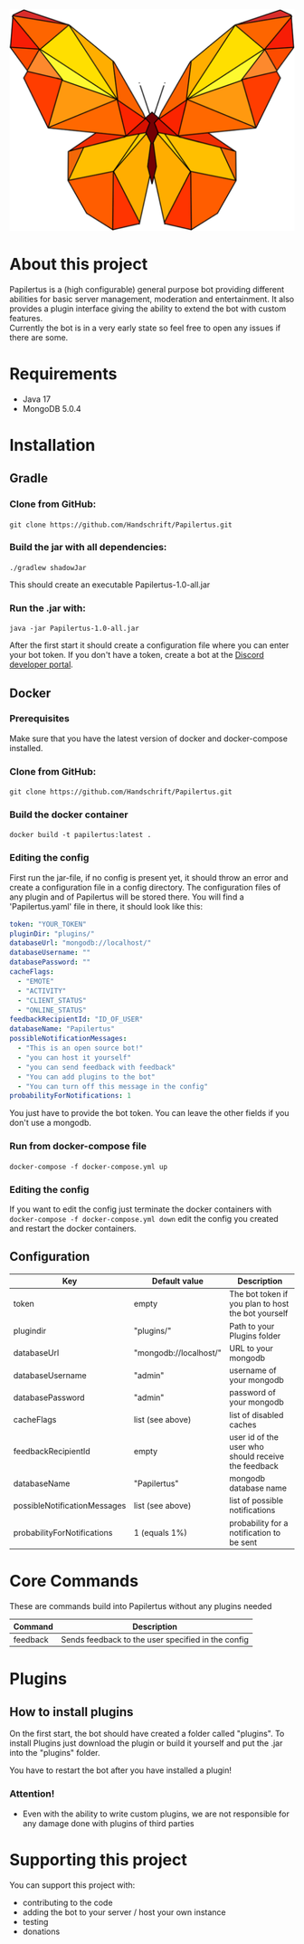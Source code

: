 ![](papilertus.png#center "Papilertus")

# About this project

Papilertus is a (high configurable) general purpose bot providing different abilities for basic server management,
moderation and entertainment.
It also provides a plugin interface giving the ability to extend the bot with custom features. <br>
Currently the bot is in a very early state so feel free to open any issues if there are some.

# Requirements

- Java 17
- MongoDB 5.0.4

# Installation

## Gradle

### Clone from GitHub:

`git clone https://github.com/Handschrift/Papilertus.git`

### Build the jar with all dependencies:

`./gradlew shadowJar`

This should create an executable Papilertus-1.0-all.jar

### Run the .jar with:

`java -jar Papilertus-1.0-all.jar`

After the first start it should create a configuration file where you can enter your bot token.
If you don't have a token, create a bot at the [Discord developer portal](https://discord.com/developers).

## Docker

### Prerequisites

Make sure that you have the latest version of docker and docker-compose installed.

### Clone from GitHub:

`git clone https://github.com/Handschrift/Papilertus.git`

### Build the docker container

`docker build -t papilertus:latest .`

### Editing the config

First run the jar-file, if no config is present yet, it should throw an error and create a configuration file in a
config directory.
The configuration files of any plugin and of Papilertus will be stored there.
You will find a 'Papilertus.yaml' file in there, it should look like this:

```yaml
token: "YOUR_TOKEN"
pluginDir: "plugins/"
databaseUrl: "mongodb://localhost/"
databaseUsername: ""
databasePassword: ""
cacheFlags:
  - "EMOTE"
  - "ACTIVITY"
  - "CLIENT_STATUS"
  - "ONLINE_STATUS"
feedbackRecipientId: "ID_OF_USER"
databaseName: "Papilertus"
possibleNotificationMessages:
  - "This is an open source bot!"
  - "you can host it yourself"
  - "you can send feedback with feedback"
  - "You can add plugins to the bot"
  - "You can turn off this message in the config"
probabilityForNotifications: 1
```

You just have to provide the bot token. You can leave the other fields if you don't use a mongodb.

### Run from docker-compose file

`docker-compose -f docker-compose.yml up`

### Editing the config

If you want to edit the config just terminate the docker containers with `docker-compose -f docker-compose.yml down`
edit the config you created and restart the docker containers.

## Configuration

| Key                          | Default value          | Description                                         |
|------------------------------|------------------------|-----------------------------------------------------|
| token                        | empty                  | The bot token if you plan to host the bot yourself  |
| plugindir                    | "plugins/"             | Path to your Plugins folder                         |
| databaseUrl                  | "mongodb://localhost/" | URL to your mongodb                                 |
| databaseUsername             | "admin"                | username of your mongodb                            |
| databasePassword             | "admin"                | password of your mongodb                            |
| cacheFlags                   | list (see above)       | list of disabled caches                             |
| feedbackRecipientId          | empty                  | user id of the user who should receive the feedback |
| databaseName                 | "Papilertus"           | mongodb database name                               |
| possibleNotificationMessages | list (see above)       | list of possible notifications                      |
| probabilityForNotifications  | 1 (equals 1%)          | probability for a notification to be sent           |

# Core Commands
These are commands build into Papilertus without any plugins needed

| Command  | Description                                        |
|----------|----------------------------------------------------|
| feedback | Sends feedback to the user specified in the config |


# Plugins

## How to install plugins

On the first start, the bot should have created a folder called "plugins". To install Plugins just download the plugin
or build it yourself and put the .jar into the "plugins" folder.

You have to restart the bot after you have installed a plugin!
### Attention!

- Even with the ability to write custom plugins, we are not responsible for any damage done with plugins of third
  parties

# Supporting this project

You can support this project with:

- contributing to the code
- adding the bot to your server / host your own instance
- testing
- donations